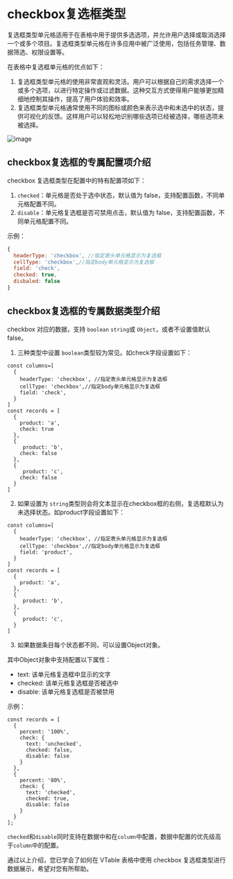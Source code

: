 # checkbox复选框类型

复选框类型单元格适用于在表格中用于提供多选选项，并允许用户选择或取消选择一个或多个项目。复选框类型单元格在许多应用中被广泛使用，包括任务管理、数据筛选、权限设置等。

在表格中复选框单元格的优点如下：

1. 复选框类型单元格的使用非常直观和灵活。用户可以根据自己的需求选择一个或多个选项，以进行特定操作或过滤数据。这种交互方式使得用户能够更加精细地控制其操作，提高了用户体验和效率。
2. 复选框类型单元格通常使用不同的图标或颜色来表示选中和未选中的状态，提供可视化的反馈。这样用户可以轻松地识别哪些选项已经被选择，哪些选项未被选择。

![image](https://lf9-dp-fe-cms-tos.byteorg.com/obj/bit-cloud/VTable/guide/checkbox.png)

## checkbox复选框的专属配置项介绍

checkbox 复选框类型在配置中的特有配置项如下：

1. `checked`：单元格是否处于选中状态，默认值为 false，支持配置函数，不同单元格配置不同。
2. `disable`：单元格复选框是否可禁用点击，默认值为 false，支持配置函数，不同单元格配置不同。

示例：
```javascript
{
  headerType: 'checkbox', //指定表头单元格显示为复选框
  cellType: 'checkbox',//指定body单元格显示为复选框
  field: 'check',
  checked: true,
  disbaled: false
}
```

## checkbox复选框的专属数据类型介绍

checkbox 对应的数据，支持 `boolean` `string`或 `Object`，或者不设置值默认false。

1.  三种类型中设置 `boolean`类型较为常见。如check字段设置如下：
```
const columns=[
  {
    headerType: 'checkbox', //指定表头单元格显示为复选框
    cellType: 'checkbox',//指定body单元格显示为复选框
    field: 'check',
  }
]
const records = [
  { 
    product: 'a',
    check: true
  },
  { 
     product: 'b',
    check: false
  },
  { 
     product: 'c',
    check: false
  }
]
```

2.  如果设置为 `string`类型则会将文本显示在checkbox框的右侧，复选框默认为未选择状态。如product字段设置如下：
```
const columns=[
  {
    headerType: 'checkbox', //指定表头单元格显示为复选框
    cellType: 'checkbox',//指定body单元格显示为复选框
    field: 'product',
  }
]
const records = [
  { 
    product: 'a',
  },
  { 
     product: 'b',
  },
  { 
     product: 'c',
  }
]
```

3.  如果数据条目每个状态都不同，可以设置Object对象。

其中Object对象中支持配置以下属性：

* text: 该单元格复选框中显示的文字
* checked: 该单元格复选框是否被选中
* disable: 该单元格复选框是否被禁用

示例：
```javasxript
const records = [
  { 
    percent: '100%',
    check: { 
      text: 'unchecked',
      checked: false,
      disable: false
    }
  },
  {
    percent: '80%',
    check: { 
      text: 'checked', 
      checked: true, 
      disable: false 
    }
  }
];
```

`checked`和`disable`同时支持在数据中和在`column`中配置，数据中配置的优先级高于`column`中的配置。

通过以上介绍，您已学会了如何在 VTable 表格中使用 checkbox 复选框类型进行数据展示，希望对您有所帮助。